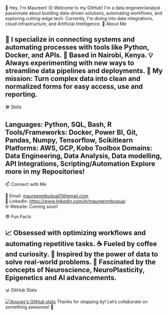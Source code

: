 👋 Hey, I'm Maureen! 😊
Welcome to my GitHub! I'm a  data engineer/analyst passionate about building data-driven solutions, automating workflows, and exploring cutting-edge tech. Currently, I'm diving into  data integrations, cloud infrastructure, and Artificial Intelligence.
🌟 About Me

🔧 I specialize in connecting systems and automating processes with tools like Python, Docker, and APIs.
📍 Based in Nairobi, Kenya.
💡 Always experimenting with new ways to streamline data pipelines and deployments.
🎯 My mission: Turn complex data into clean and normalized forms for easy access, use and reporting.
---
🛠️ Skills

Languages: Python, SQL, Bash, R
Tools/Frameworks: Docker, Power BI, Git, Pandas, Numpy, Tensorflow, Scikitlearn
Platforms: AWS, GCP, Kobo Toolbox
Domains: Data Engineering, Data Analysis, Data modelling, API Integrations, Scripting/Automation
Explore more in my Repositories!
---
📫 Connect with Me

📧 Email: maureenmbugua01@gmail.com  
💼 LinkedIn: https://www.linkedin.com/in/maureenmbugua/  
🌐 Website: Coming soon!


😎 Fun Facts

📈 Obsessed with optimizing workflows and automating repetitive tasks.
☕ Fueled by coffee and curiosity.
🌌 Inspired by the power of data to solve real-world problems. 
🌌 Fascinated by the concepts of Neuroscience, NeuroPlasticity, Epigenetics and AI advancements.
---
📊 GitHub Stats

[![Anurag's GitHub stats](https://github-readme-stats.vercel.app/api?username=Mbuguamaureen01
)](https://github.com/anuraghazra/github-readme-stats)
Thanks for stopping by! Let’s collaborate on something awesome! 🙌
<!---
Mbuguamaureen01/Mbuguamaureen01 is a ✨ special ✨ repository because its `README.md` (this file) appears on your GitHub profile.
You can click the Preview link to take a look at your changes.
--->
